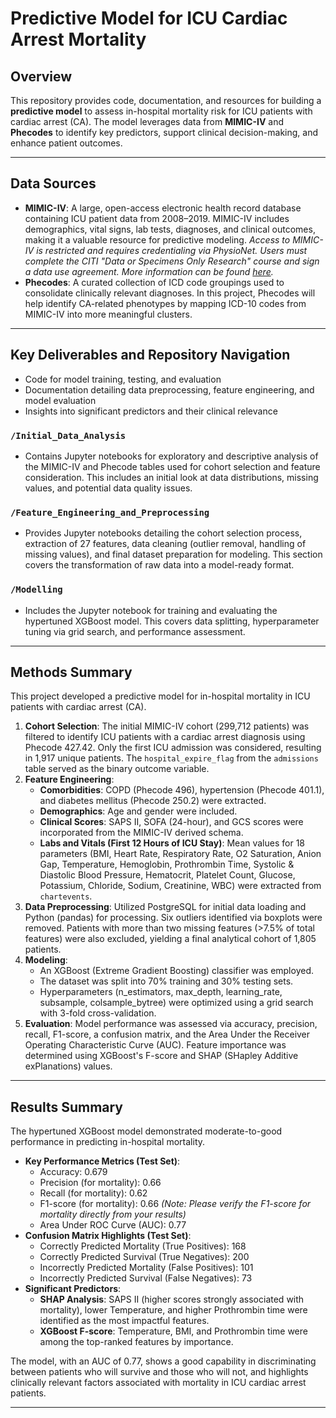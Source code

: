 # Predictive Model for ICU Cardiac Arrest Mortality

## Overview
This repository provides code, documentation, and resources for building a **predictive model** to assess in-hospital mortality risk for ICU patients with cardiac arrest (CA). The model leverages data from **MIMIC-IV** and **Phecodes** to identify key predictors, support clinical decision-making, and enhance patient outcomes.

---

## Data Sources
- **MIMIC-IV**:
  A large, open-access electronic health record database containing ICU patient data from 2008–2019. MIMIC-IV includes demographics, vital signs, lab tests, diagnoses, and clinical outcomes, making it a valuable resource for predictive modeling.
  *Access to MIMIC-IV is restricted and requires credentialing via PhysioNet. Users must complete the CITI "Data or Specimens Only Research" course and sign a data use agreement. More information can be found [here](https://physionet.org/content/mimiciv/).*
- **Phecodes**:
  A curated collection of ICD code groupings used to consolidate clinically relevant diagnoses. In this project, Phecodes will help identify CA-related phenotypes by mapping ICD-10 codes from MIMIC-IV into more meaningful clusters.

---

## Key Deliverables and Repository Navigation
- Code for model training, testing, and evaluation
- Documentation detailing data preprocessing, feature engineering, and model evaluation
- Insights into significant predictors and their clinical relevance

### `/Initial_Data_Analysis`
- Contains Jupyter notebooks for exploratory and descriptive analysis of the MIMIC-IV and Phecode tables used for cohort selection and feature consideration. This includes an initial look at data distributions, missing values, and potential data quality issues.

### `/Feature_Engineering_and_Preprocessing`
- Provides Jupyter notebooks detailing the cohort selection process, extraction of 27 features, data cleaning (outlier removal, handling of missing values), and final dataset preparation for modeling. This section covers the transformation of raw data into a model-ready format.

### `/Modelling`
- Includes the Jupyter notebook for training and evaluating the hypertuned XGBoost model. This covers data splitting, hyperparameter tuning via grid search, and performance assessment.

---

## Methods Summary

This project developed a predictive model for in-hospital mortality in ICU patients with cardiac arrest (CA).

1.  **Cohort Selection**: The initial MIMIC-IV cohort (299,712 patients) was filtered to identify ICU patients with a cardiac arrest diagnosis using Phecode 427.42. Only the first ICU admission was considered, resulting in 1,917 unique patients. The `hospital_expire_flag` from the `admissions` table served as the binary outcome variable.
2.  **Feature Engineering**:
    * **Comorbidities**: COPD (Phecode 496), hypertension (Phecode 401.1), and diabetes mellitus (Phecode 250.2) were extracted.
    * **Demographics**: Age and gender were included.
    * **Clinical Scores**: SAPS II, SOFA (24-hour), and GCS scores were incorporated from the MIMIC-IV derived schema.
    * **Labs and Vitals (First 12 Hours of ICU Stay)**: Mean values for 18 parameters (BMI, Heart Rate, Respiratory Rate, O2 Saturation, Anion Gap, Temperature, Hemoglobin, Prothrombin Time, Systolic & Diastolic Blood Pressure, Hematocrit, Platelet Count, Glucose, Potassium, Chloride, Sodium, Creatinine, WBC) were extracted from `chartevents`.
3.  **Data Preprocessing**: Utilized PostgreSQL for initial data loading and Python (pandas) for processing. Six outliers identified via boxplots were removed. Patients with more than two missing features (>7.5% of total features) were also excluded, yielding a final analytical cohort of 1,805 patients.
4.  **Modeling**:
    * An XGBoost (Extreme Gradient Boosting) classifier was employed.
    * The dataset was split into 70% training and 30% testing sets.
    * Hyperparameters (n\_estimators, max\_depth, learning\_rate, subsample, colsample\_bytree) were optimized using a grid search with 3-fold cross-validation.
5.  **Evaluation**: Model performance was assessed via accuracy, precision, recall, F1-score, a confusion matrix, and the Area Under the Receiver Operating Characteristic Curve (AUC). Feature importance was determined using XGBoost's F-score and SHAP (SHapley Additive exPlanations) values.

---

## Results Summary

The hypertuned XGBoost model demonstrated moderate-to-good performance in predicting in-hospital mortality.

* **Key Performance Metrics (Test Set)**:
    * Accuracy: 0.679
    * Precision (for mortality): 0.66
    * Recall (for mortality): 0.62
    * F1-score (for mortality): 0.66 *(Note: Please verify the F1-score for mortality directly from your results)*
    * Area Under ROC Curve (AUC): 0.77
* **Confusion Matrix Highlights (Test Set)**:
    * Correctly Predicted Mortality (True Positives): 168
    * Correctly Predicted Survival (True Negatives): 200
    * Incorrectly Predicted Mortality (False Positives): 101
    * Incorrectly Predicted Survival (False Negatives): 73
* **Significant Predictors**:
    * **SHAP Analysis**: SAPS II (higher scores strongly associated with mortality), lower Temperature, and higher Prothrombin time were identified as the most impactful features.
    * **XGBoost F-score**: Temperature, BMI, and Prothrombin time were among the top-ranked features by importance.

The model, with an AUC of 0.77, shows a good capability in discriminating between patients who will survive and those who will not, and highlights clinically relevant factors associated with mortality in ICU cardiac arrest patients.

---
